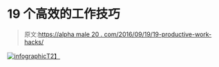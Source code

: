 # 19 个高效的工作技巧

> 原文:[https://alpha male 20 . com/2016/09/19/19-productive-work-hacks/](https://alphamale20.com/2016/09/19/19-productive-work-hacks/)

[![infographic](../Images/ab54d369fd7f4da22dd0dfc3c33483ac.png)T2】](https://getvoip.com/)